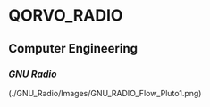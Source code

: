 # **QORVO_RADIO**

## **Computer Engineering**
### *GNU Radio*

(./GNU_Radio/Images/GNU_RADIO_Flow_Pluto1.png)
